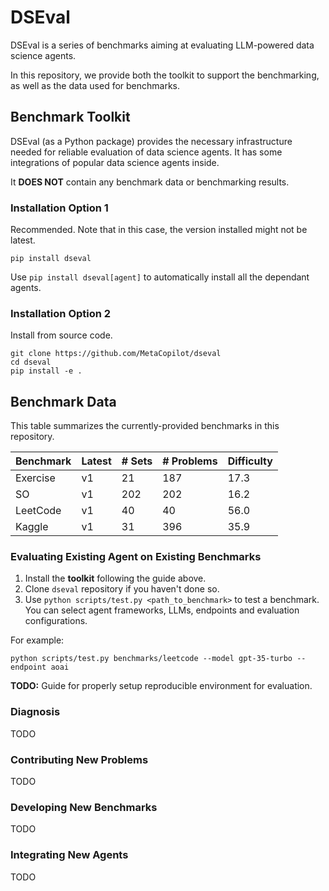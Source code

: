 # DSEval

DSEval is a series of benchmarks aiming at evaluating LLM-powered data science agents.

In this repository, we provide both the toolkit to support the benchmarking, as well as the data used for benchmarks.

## Benchmark Toolkit

DSEval (as a Python package) provides the necessary infrastructure needed for reliable evaluation of data science agents. It has some integrations of popular data science agents inside.

It **DOES NOT** contain any benchmark data or benchmarking results.

### Installation Option 1

Recommended. Note that in this case, the version installed might not be latest.

```
pip install dseval
```

Use `pip install dseval[agent]` to automatically install all the dependant agents.

### Installation Option 2

Install from source code.

```
git clone https://github.com/MetaCopilot/dseval
cd dseval
pip install -e .
```

## Benchmark Data

This table summarizes the currently-provided benchmarks in this repository.

| Benchmark | Latest | # Sets | # Problems | Difficulty |
|-------------|----------|----------|--------------|--------------|
| Exercise | v1 | 21 | 187 | 17.3 |
| SO | v1 | 202 | 202 | 16.2 |
| LeetCode | v1 | 40 | 40 | 56.0 |
| Kaggle | v1 | 31 | 396 | 35.9 |

### Evaluating Existing Agent on Existing Benchmarks

1. Install the **toolkit** following the guide above.
2. Clone `dseval` repository if you haven't done so.
3. Use `python scripts/test.py <path_to_benchmark>` to test a benchmark. You can select agent frameworks, LLMs, endpoints and evaluation configurations.

For example:

```
python scripts/test.py benchmarks/leetcode --model gpt-35-turbo --endpoint aoai
```

**TODO:** Guide for properly setup reproducible environment for evaluation.

### Diagnosis

TODO

### Contributing New Problems

TODO

### Developing New Benchmarks

TODO

### Integrating New Agents

TODO
